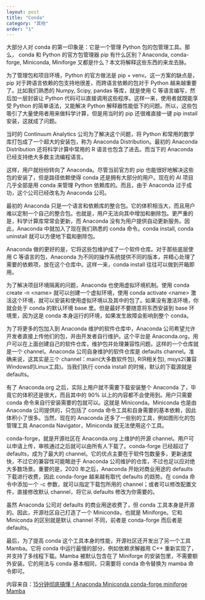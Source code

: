 ```yaml
---
layout: post
title: "Conda"
category: "其他"
order: "1"
---
```


大部分人对 conda 的第一印象是：它是一个管理 Python 包的包管理工具。那么， conda 和 Python 的官方包管理器 pip 有什么区别？Anaconda, conda-forge, Miniconda, Miniforge 又都是什么？本文将解释这些东西的来龙去脉。

为了管理包和项目环境，Python 的官方做法是 pip + venv。这一方案的缺点是，pip 对于跨语言依赖的包支持地很差，而跨语言依赖的包对于 Python 越来越重要了。比如我们熟悉的 Numpy, Scipy, pandas 等库，就是使用 C 等语言编写，然后加一层封装让 Python 代码可以直接调用这些程序。这样一来，使用者就既能享受 Python 的简单语法，又能解决 Python 解释器性能低下的问题。所以，这些包吸引了大量使用者用来做科学计算，但是用当时的 pip 还很难直接一键 pip install 安装，这就成了问题。

当时的 Continuum Analytics 公司为了解决这个问题，将 Python 和常用的数学库打包成了一个超大的安装包，称为 Anaconda Distribution。最初的 Anaconda Distribution 还将科学计算中常用的 R 语言也包含了进去。而当下的 Anaconda 已经支持绝大多数主流编程语言。

这样，用户就纷纷转向了 Anaconda。尽管当前官方的 pip 也能很好地解决这些包的安装了，但是路径依赖使得 conda 还是拥有大部分的用户。现在的 AI 项目几乎全部是用 conda 来管理 Python 依赖库的。而且，由于 Anaconda 过于成功，这个公司已经改名为 Anaconda 公司。

最初的 Anaconda 只是一个语言和依赖库的整合包。它的体积相当大，而且用户难以定制一个自己的整合包。也就是，用户无法向其中增加和删除包。更严重的是，科学计算库常常会更新，而 Anaconda 没有为用户提供自动更新服务。因此，Anaconda 中就加入了现在我们熟悉的 conda 命令。conda install, conda uninstall 就可以方便地下载和删除包。

Anaconda 做的更好的是，它将这些包维护成了一个软件仓库。对于那些底层使用 C 等语言的包，Anaconda 为不同的操作系统提供不同的版本，并精心处理了需要的依赖项，放在这个仓库中。这样一来，conda install 往往可以做到开箱即用。

为了解决项目环境隔离的问题，Anaconda 也使用虚拟环境机制。使用 conda create -n \<name> 就可以创建一个虚拟环境，使用 conda activate \<name> 激活这个环境，就可以安装和使用虚拟环境以及其中的包了。如果没有激活环境，你就会处于 conda 的默认环境 base 里。但是最好不要随意将东西安装到 base 环境里，因为这是 conda 本身运行的环境，如果发生故障会影响到整个 conda。

为了将更多的包加入到 Anaconda 维护的软件仓库中，Anaconda 公司希望允许开发者直接上传他们的包，并由开发者自行维护。这个平台是 Anaconda.org，用户可以在上面创建自己的软件仓库，维护包并处理兼容性问题。这样的一个仓库就是一个 channel。Anaconda 公司自身维护的软件仓库是 defaults channel。准确来说，这其实是三个 channel：main(大多数软件包), R(R相关包), msys2(兼容Windows的Linux工具)。当我们执行 conda install 的时候，默认的下载源就是 defaults。

有了 Anaconda.org 之后，实际上用户就不需要下载安装整个 Anaconda 了，毕竟它的体积还是很大，而且其中的 90% 以上的内容都不会使用到。用户只需要 conda 命令来自行安装需要的包就可以。这就是 Miniconda。Miniconda 也是由 Anaconda 公司提供的，只包括了 conda 命令工具和自身需要的基本依赖，因此体积小了很多。当然，现在的 Anaconda 还多了一些别的工具，例如图形化的包管理工具 Anaconda Navigator，Miniconda 就无法使用这个工具。

conda-forge，就是开源社区在 Anaconda.org 上维护的开源 channel。用户可以申请上传，审核通过之后就可以由所有人下载了。conda-forge 已经超过了 defaults，成为了最大的 channel。它的优点主要在于软件包数量多，更新速度快，不过它的兼容性可能略逊于 Anaconda 公司维护的仓库，不过也足以应对绝大多数场景。重要的是，2020 年之后，Anaconda 开始对商业用途的 defaults 下载进行收费，因此 conda-forge 越来越有取代 defaults 的趋势。在 conda 命令中添加一个 -c 参数，就可以指定下载包所用的 channel；或者可以修改配置文件，直接修改默认 channel，将它从 defaults 修改为你需要的。

虽然 Anaconda 公司对 defaults 的商业用途收费了，但 conda 工具本身是开源的。因此，开源社区自己打造了一个 Miniconda，也就是 Miniforge。它和 Miniconda 的区别就是默认 channel 不同，前者是 conda-forge 而后者是 defaults。

最后，为了提高 conda 这个工具本身的性能，开源社区还开发出了另一个工具 Mamba。它将 conda 中运行最慢的部分，例如依赖求解器用 C++ 重新实现了，并支持了多线程下载。Mamba 被默认包含在了 Miniforge 的安装包里，不需要额外安装。它的用法与 conda 基本相同，只需要将 conda 命令替换为 mamba 命令即可。 


内容来自：[15分钟彻底搞懂！Anaconda Miniconda conda-forge miniforge Mamba](https://www.bilibili.com/video/BV1Fm4ZzDEeY/)